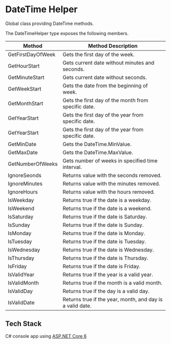 # DateTime Helper

Global class providing DateTime methods.

The DateTimeHelper type exposes the following members.

| Method            | Method Description                                        |
| ----------------- | --------------------------------------------------------- |
| GetFirstDayOfWeek | Gets the first day of the week.                           |
| GetHourStart      | Gets current date without minutes and seconds.            |
| GetMinuteStart    | Gets current date without seconds.                        |
| GetWeekStart      | Gets the date from the beginning of week.                 |
| GetMonthStart     | Gets the first day of the month from specific date.       |
| GetYearStart      | Gets the first day of the year from specific date.        |
| GetYearStart      | Gets the first day of the year from specific date.        |
| GetMinDate        | Gets the DateTime.MinValue.                               |
| GetMaxDate        | Gets the DateTime.MaxValue.                               |
| GetNumberOfWeeks  | Gets number of weeks in specified time interval.          |
| IgnoreSeonds      | Returns value with the seconds removed.                   |
| IgnoreMinutes     | Returns value with the minutes removed.                   |
| IgnoreHours       | Returns value with the hours removed.                     |
| IsWeekday         | Returns true if the date is a weekday.                    |
| IsWeekend         | Returns true if the date is a weekend.                    |
| IsSaturday        | Returns true if the date is Saturday.                     |
| IsSunday          | Returns true if the date is Sunday.                       |
| IsMonday          | Returns true if the date is Monday.                       |
| IsTuesday         | Returns true if the date is Tuesday.                      |
| IsWednesday       | Returns true if the date is Wednesday.                    |
| IsThursday        | Returns true if the date is Thursday.                     |
| IsFriday          | Returns true if the date is Friday.                       |
| IsValidYear       | Returns true if the year is a valid year.                 |
| IsValidMonth      | Returns true if the month is a valid month.               |
| IsValidDay        | Returns true if the day is a valid day.                   |
| IsValidDate       | Returns true if the year, month, and day is a valid date. |

## Tech Stack

C# console app using [ASP.NET Core 6](https://dotnet.microsoft.com/en-us/download/dotnet/6.0)
